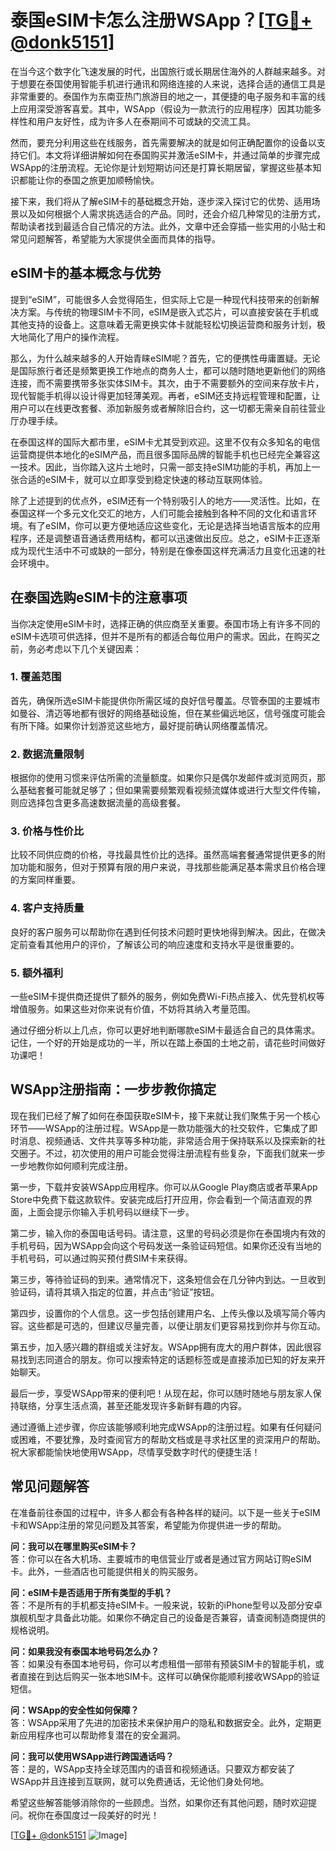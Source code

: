 # 泰国eSIM卡怎么注册WSApp？[[TG💪+ @donk5151](https://t.me/s/donk5151)]

在当今这个数字化飞速发展的时代，出国旅行或长期居住海外的人群越来越多。对于想要在泰国使用智能手机进行通讯和网络连接的人来说，选择合适的通信工具是非常重要的。泰国作为东南亚热门旅游目的地之一，其便捷的电子服务和丰富的线上应用深受游客喜爱。其中，WSApp（假设为一款流行的应用程序）因其功能多样性和用户友好性，成为许多人在泰期间不可或缺的交流工具。

然而，要充分利用这些在线服务，首先需要解决的就是如何正确配置你的设备以支持它们。本文将详细讲解如何在泰国购买并激活eSIM卡，并通过简单的步骤完成WSApp的注册流程。无论你是计划短期访问还是打算长期居留，掌握这些基本知识都能让你的泰国之旅更加顺畅愉快。

接下来，我们将从了解eSIM卡的基础概念开始，逐步深入探讨它的优势、适用场景以及如何根据个人需求挑选适合的产品。同时，还会介绍几种常见的注册方式，帮助读者找到最适合自己情况的方法。此外，文章中还会穿插一些实用的小贴士和常见问题解答，希望能为大家提供全面而具体的指导。

## eSIM卡的基本概念与优势

提到“eSIM”，可能很多人会觉得陌生，但实际上它是一种现代科技带来的创新解决方案。与传统的物理SIM卡不同，eSIM是嵌入式芯片，可以直接安装在手机或其他支持的设备上。这意味着无需更换实体卡就能轻松切换运营商和服务计划，极大地简化了用户的操作流程。

那么，为什么越来越多的人开始青睐eSIM呢？首先，它的便携性毋庸置疑。无论是国际旅行者还是频繁更换工作地点的商务人士，都可以随时随地更新他们的网络连接，而不需要携带多张实体SIM卡。其次，由于不需要额外的空间来存放卡片，现代智能手机得以设计得更加轻薄美观。再者，eSIM还支持远程管理和配置，让用户可以在线更改套餐、添加新服务或者解除旧合约，这一切都无需亲自前往营业厅办理手续。

在泰国这样的国际大都市里，eSIM卡尤其受到欢迎。这里不仅有众多知名的电信运营商提供本地化的eSIM产品，而且很多国际品牌的智能手机也已经完全兼容这一技术。因此，当你踏入这片土地时，只需一部支持eSIM功能的手机，再加上一张合适的eSIM卡，就可以立即享受到稳定快速的移动互联网体验。

除了上述提到的优点外，eSIM还有一个特别吸引人的地方——灵活性。比如，在泰国这样一个多元文化交汇的地方，人们可能会接触到各种不同的文化和语言环境。有了eSIM，你可以更方便地适应这些变化，无论是选择当地语言版本的应用程序，还是调整语音通话费用结构，都可以迅速做出反应。总之，eSIM卡正逐渐成为现代生活中不可或缺的一部分，特别是在像泰国这样充满活力且变化迅速的社会环境中。

## 在泰国选购eSIM卡的注意事项

当你决定使用eSIM卡时，选择正确的供应商至关重要。泰国市场上有许多不同的eSIM卡选项可供选择，但并不是所有的都适合每位用户的需求。因此，在购买之前，务必考虑以下几个关键因素：

### 1. **覆盖范围**  
首先，确保所选eSIM卡能提供你所需区域的良好信号覆盖。尽管泰国的主要城市如曼谷、清迈等地都有很好的网络基础设施，但在某些偏远地区，信号强度可能会有所下降。如果你计划游览这些地方，最好提前确认网络覆盖情况。

### 2. **数据流量限制**  
根据你的使用习惯来评估所需的流量额度。如果你只是偶尔发邮件或浏览网页，那么基础套餐可能就足够了；但如果需要频繁观看视频流媒体或进行大型文件传输，则应选择包含更多高速数据流量的高级套餐。

### 3. **价格与性价比**  
比较不同供应商的价格，寻找最具性价比的选择。虽然高端套餐通常提供更多的附加功能和服务，但对于预算有限的用户来说，寻找那些能满足基本需求且价格合理的方案同样重要。

### 4. **客户支持质量**  
良好的客户服务可以帮助你在遇到任何技术问题时更快地得到解决。因此，在做决定前查看其他用户的评价，了解该公司的响应速度和支持水平是很重要的。

### 5. **额外福利**  
一些eSIM卡提供商还提供了额外的服务，例如免费Wi-Fi热点接入、优先登机权等增值服务。如果这些对你来说有价值，不妨将其纳入考量范围。

通过仔细分析以上几点，你可以更好地判断哪款eSIM卡最适合自己的具体需求。记住，一个好的开始是成功的一半，所以在踏上泰国的土地之前，请花些时间做好功课吧！

## WSApp注册指南：一步步教你搞定

现在我们已经了解了如何在泰国获取eSIM卡，接下来就让我们聚焦于另一个核心环节——WSApp的注册过程。WSApp是一款功能强大的社交软件，它集成了即时消息、视频通话、文件共享等多种功能，非常适合用于保持联系以及探索新的社交圈子。不过，初次使用的用户可能会觉得注册流程有些复杂，下面我们就来一步一步地教你如何顺利完成注册。

第一步，下载并安装WSApp应用程序。你可以从Google Play商店或者苹果App Store中免费下载这款软件。安装完成后打开应用，你会看到一个简洁直观的界面，上面会提示你输入手机号码以继续下一步。

第二步，输入你的泰国电话号码。请注意，这里的号码必须是你在泰国境内有效的手机号码，因为WSApp会向这个号码发送一条验证码短信。如果你还没有当地的手机号码，可以通过购买预付费SIM卡来获得。

第三步，等待验证码的到来。通常情况下，这条短信会在几分钟内到达。一旦收到验证码，请将其填入指定的位置，并点击“验证”按钮。

第四步，设置你的个人信息。这一步包括创建用户名、上传头像以及填写简介等内容。这些都是可选的，但建议尽量完善，以便让朋友们更容易找到你并与你互动。

第五步，加入感兴趣的群组或关注好友。WSApp拥有庞大的用户群体，因此很容易找到志同道合的朋友。你可以搜索特定的话题标签或是直接添加已知的好友来开始聊天。

最后一步，享受WSApp带来的便利吧！从现在起，你可以随时随地与朋友家人保持联络，分享生活点滴，甚至还能发现许多新鲜有趣的内容。

通过遵循上述步骤，你应该能够顺利地完成WSApp的注册过程。如果有任何疑问或困难，不要犹豫，及时查阅官方的帮助文档或是寻求社区里的资深用户的帮助。祝大家都能愉快地使用WSApp，尽情享受数字时代的便捷生活！

## 常见问题解答

在准备前往泰国的过程中，许多人都会有各种各样的疑问。以下是一些关于eSIM卡和WSApp注册的常见问题及其答案，希望能为你提供进一步的帮助。

**问：我可以在哪里购买eSIM卡？**  
答：你可以在各大机场、主要城市的电信营业厅或者是通过官方网站订购eSIM卡。此外，一些酒店也可能提供相关的购买服务。

**问：eSIM卡是否适用于所有类型的手机？**  
答：不是所有的手机都支持eSIM卡。一般来说，较新的iPhone型号以及部分安卓旗舰机型才具备此功能。如果你不确定自己的设备是否兼容，请查阅制造商提供的规格说明。

**问：如果我没有泰国本地号码怎么办？**  
答：如果没有泰国本地号码，你可以考虑租借一部带有预装SIM卡的智能手机，或者直接在到达后购买一张本地SIM卡。这样可以确保你能顺利接收WSApp的验证短信。

**问：WSApp的安全性如何保障？**  
答：WSApp采用了先进的加密技术来保护用户的隐私和数据安全。此外，定期更新应用程序也可以帮助修复潜在的安全漏洞。

**问：我可以使用WSApp进行跨国通话吗？**  
答：是的，WSApp支持全球范围内的语音和视频通话。只要双方都安装了WSApp并且连接到互联网，就可以免费通话，无论他们身处何地。

希望这些解答能够消除你的一些顾虑。当然，如果你还有其他问题，随时欢迎提问。祝你在泰国度过一段美好的时光！

[[TG💪+ @donk5151](https://t.me/s/donk5151) ![Image](https://i.postimg.cc/rwNCRYN7/Snipaste-2025-04-30-17-27-05.png)]